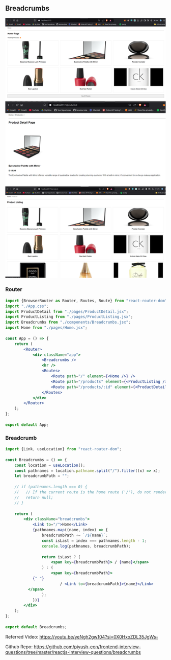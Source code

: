 ## Breadcrumbs
![img.png](img.png)
![img_1.png](img_1.png)
![img_2.png](img_2.png)
### Router
```jsx
import {BrowserRouter as Router, Routes, Route} from "react-router-dom";
import "./App.css";
import ProductDetail from "./pages/ProductDetail.jsx";
import ProductListing from "./pages/ProductListing.jsx";
import Breadcrumbs from "./components/Breadcrumbs.jsx";
import Home from "./pages/Home.jsx";

const App = () => {
    return (
        <Router>
            <div className="app">
                <Breadcrumbs />
                <hr />
                <Routes>
                    <Route path="/" element={<Home />} />
                    <Route path="/products" element={<ProductListing />} />
                    <Route path="/products/:id" element={<ProductDetail />} />
                </Routes>
            </div>
        </Router>
    );
};

export default App;
```

### Breadcrumb
```jsx
import {Link, useLocation} from "react-router-dom";

const Breadcrumbs = () => {
    const location = useLocation();
    const pathnames = location.pathname.split("/").filter((x) => x);
    let breadcrumbPath = "";

    // if (pathnames.length === 0) {
    //   // If the current route is the home route ('/'), do not render the breadcrumbs
    //   return null;
    // }

    return (
        <div className="breadcrumbs">
            <Link to="/">Home</Link>
            {pathnames.map((name, index) => {
                breadcrumbPath += `/${name}`;
                const isLast = index === pathnames.length - 1;
                console.log(pathnames, breadcrumbPath);

                return isLast ? (
                    <span key={breadcrumbPath}> / {name}</span>
                ) : (
                    <span key={breadcrumbPath}>
            {" "}
                        / <Link to={breadcrumbPath}>{name}</Link>
          </span>
                );
            })}
        </div>
    );
};

export default Breadcrumbs;

```

Referred Video: https://youtu.be/yeNgh2gw104?si=0X0HxoZDL35JgWs-

Github Repo: https://github.com/piyush-eon/frontend-interview-questions/tree/master/reactjs-interview-questions/breadcrumbs
